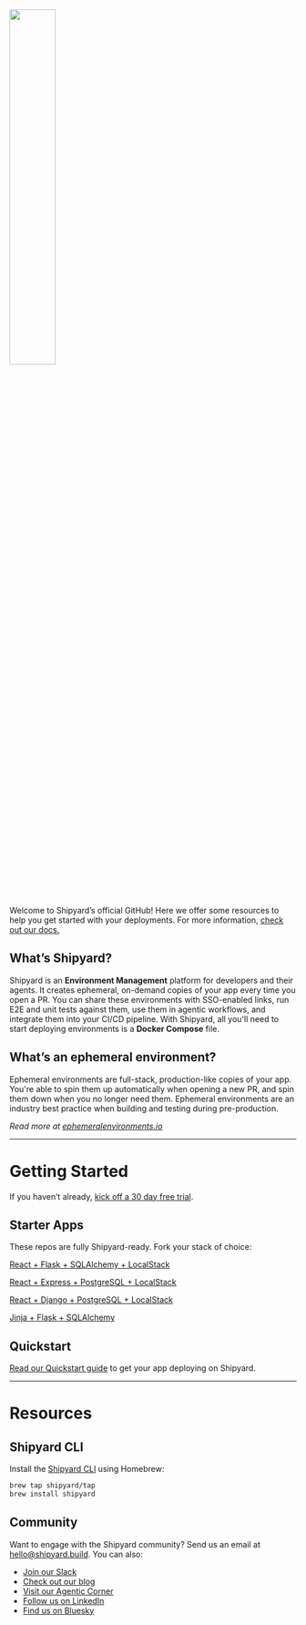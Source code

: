 <img src="https://shipyard.build/images/shipyard-teal.png" width="40%">

Welcome to Shipyard’s official GitHub! Here we offer some resources to help you get started with your deployments. For more information, [check out our docs.](https://docs.shipyard.build/docs)

## What’s Shipyard?

Shipyard is an **Environment Management** platform for developers and their agents. It creates ephemeral, on-demand copies of your app every time you open a PR. You can share these environments with SSO-enabled links, run E2E and unit tests against them, use them in agentic workflows, and integrate them into your CI/CD pipeline. With Shipyard, all you'll need to start deploying environments is a **Docker Compose** file.

## What’s an ephemeral environment?

Ephemeral environments are full-stack, production-like copies of your app. You're able to spin them up automatically when opening a new PR, and spin them down when you no longer need them. Ephemeral environments are an industry best practice when building and testing during pre-production. 

*Read more at [ephemeralenvironments.io](https://ephemeralenvironments.io)*

---

# Getting Started

If you haven’t already, [kick off a 30 day free trial](https://shipyard.build/signup).

## Starter Apps

These repos are fully Shipyard-ready. Fork your stack of choice:

[React + Flask + SQLAlchemy + LocalStack](https://github.com/shipyard/react-flask-starter)

[React + Express + PostgreSQL + LocalStack](https://github.com/shipyard/react-express-starter)

[React + Django + PostgreSQL + LocalStack](https://github.com/shipyard/react-django-starter)

[Jinja + Flask + SQLAlchemy](https://github.com/shipyard/flask-starter)

## Quickstart

[Read our Quickstart guide](https://docs.shipyard.build/quickstart) to get your app deploying on Shipyard.

---


# Resources

## Shipyard CLI

Install the [Shipyard CLI](https://github.com/shipyard/shipyard-cli) using Homebrew:

```sh
brew tap shipyard/tap
brew install shipyard
```

## Community
Want to engage with the Shipyard community? Send us an email at hello@shipyard.build. You can also:
- [Join our Slack](https://shipyardcommunity.slack.com/join/shared_invite/zt-1y44cpq6u-rJT~kg9wArqxP~N1F3K_pA#/shared-invite/email)
- [Check out our blog](https://shipyard.build/blog)
- [Visit our Agentic Corner](https://shipyard.build/agents)
- [Follow us on LinkedIn](https://www.linkedin.com/company/shipyard)
- [Find us on Bluesky](https://bsky.app/profile/shipyard.build)
